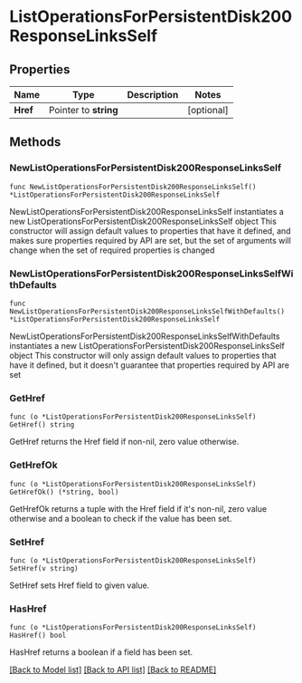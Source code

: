 # ListOperationsForPersistentDisk200ResponseLinksSelf

## Properties

Name | Type | Description | Notes
------------ | ------------- | ------------- | -------------
**Href** | Pointer to **string** |  | [optional] 

## Methods

### NewListOperationsForPersistentDisk200ResponseLinksSelf

`func NewListOperationsForPersistentDisk200ResponseLinksSelf() *ListOperationsForPersistentDisk200ResponseLinksSelf`

NewListOperationsForPersistentDisk200ResponseLinksSelf instantiates a new ListOperationsForPersistentDisk200ResponseLinksSelf object
This constructor will assign default values to properties that have it defined,
and makes sure properties required by API are set, but the set of arguments
will change when the set of required properties is changed

### NewListOperationsForPersistentDisk200ResponseLinksSelfWithDefaults

`func NewListOperationsForPersistentDisk200ResponseLinksSelfWithDefaults() *ListOperationsForPersistentDisk200ResponseLinksSelf`

NewListOperationsForPersistentDisk200ResponseLinksSelfWithDefaults instantiates a new ListOperationsForPersistentDisk200ResponseLinksSelf object
This constructor will only assign default values to properties that have it defined,
but it doesn't guarantee that properties required by API are set

### GetHref

`func (o *ListOperationsForPersistentDisk200ResponseLinksSelf) GetHref() string`

GetHref returns the Href field if non-nil, zero value otherwise.

### GetHrefOk

`func (o *ListOperationsForPersistentDisk200ResponseLinksSelf) GetHrefOk() (*string, bool)`

GetHrefOk returns a tuple with the Href field if it's non-nil, zero value otherwise
and a boolean to check if the value has been set.

### SetHref

`func (o *ListOperationsForPersistentDisk200ResponseLinksSelf) SetHref(v string)`

SetHref sets Href field to given value.

### HasHref

`func (o *ListOperationsForPersistentDisk200ResponseLinksSelf) HasHref() bool`

HasHref returns a boolean if a field has been set.


[[Back to Model list]](../README.md#documentation-for-models) [[Back to API list]](../README.md#documentation-for-api-endpoints) [[Back to README]](../README.md)


